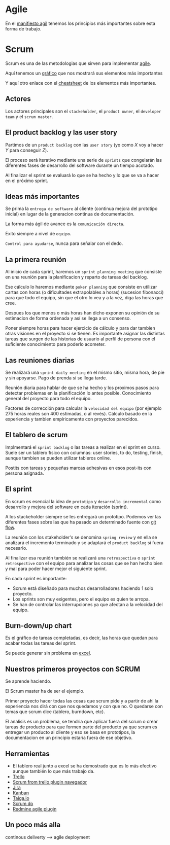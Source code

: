 Agile
=====
En el [manifiesto agil](http://agilemanifesto.org/iso/es/principles.html) tenemos los principios más importantes sobre esta forma de trabajo.

Scrum
=====
Scrum es una de las metodologias que sirven para implementar [agile](https://proyectosagiles.org/).

Aquí tenemos un [gráfico](https://icoderman.wordpress.com/2016/02/23/the-agile-scrum-framework-at-a-glance/) que nos mostrará 
sus elementos más importantes

Y aquí otro enlace con el [cheatsheet](https://www.slideshare.net/EdwinRitter/scrum-cheat-sheet-12774603) de los 
elementos más importantes.

Actores
-------
Los actores principales son el `stackeholder`, el `product owner`, el `developer team` y el `scrum master`.

El product backlog y las user story
------------------------------------
Partimos de un `product backlog` con las `user story` (yo como *X* voy a hacer *Y* para conseguir *Z*).

El proceso será iterativo mediante una serie de `sprints` que congelarán las diferentes fases de desarrollo del software 
durante un tiempo acotado. 

Al finalizar el sprint se evaluará lo que se ha hecho y lo que se va a hacer en el próximo sprint.

Ideas más importantes
---------------------
Se prima la `entrega de software` al cliente (continua mejora del prototipo inicial) en lugar de la generacion continua de documentación.

La forma más ágil de avance es la `comunicación directa`.

Éxito siempre a nivel de `equipo`.

`Control para ayudarse`, nunca para señalar con el dedo.

La primera reunión
-------------------
Al inicio de cada sprint, haremos un `sprint planning meeting` que consiste en una reunión para la planificacion y reparto de tareas del backlog.

Ese cálculo lo haremos mediante `poker planning` que consiste en utilizar cartas con horas (o dificultades extrapolables a horas) 
(sucesion fibonacci) para que todo el equipo, sin que el otro lo vea y a la vez, diga las horas que cree.

Despues los que menos o más horas han dicho exponen su opinión de su estimacion de forma ordenada y así se llega a un consenso.

Poner siempre horas para hacer ejercicio de cálculo y para dar tambien otras visiones en el proyecto si se tienen.
Es importante asignar las distintas tareas que surgen de las historias de usuario al perfil de persona con el suficiente 
conocimiento para poderlo acometer. 

Las reuniones diarias
---------------------
Se realizará una `sprint daily meeting` en el mismo sitio, misma hora, de pie y sin apoyarse. Pago de prenda si se llega tarde.

Reunión diaria para hablar de que se ha hecho y los proximos pasos para detectar problemas en la planificación lo antes posible. 
Conocimiento general del proyecto para todo el equipo.

Factores de corrección para calcular la `velocidad del equipo` (por ejemplo 275 horas reales son 400 estimadas, o al revés). 
Cálculo basado en la experiencia y tambien empíricamente con proyectos parecidos.

El tablero de scrum
--------------------
Implmentará el `sprint backlog` o las tareas a realizar en el sprint en curso.
Suele ser un tablero físico con columnas: user stories, to do, testing, finish, aunque tambien se pueden utilizar tableros online.

Postits con tareas y pequeñas marcas adhesivas en esos post-its con persona asignada.

El sprint
---------
En scrum es esencial la idea de `prototipo` y  `desarrollo incremental` como desarrollo y mejora del software en cada iteración (sprint).

A los stackeholder siempre se les entregará un prototipo. Podemos ver las diferentes fases sobre las que ha pasado un determinado fuente con [git flow](https://datasift.github.io/gitflow/IntroducingGitFlow.html).

La reunión con los stakeholder's se denomina `spring review` y en ella se analizará el incremento terminado y se adaptará el `product backlog` si fuera necesario.

Al finalizar esa reunión también se realizará una  `retrospectiva` o `sprint retrospective` con el equipo para analizar las cosas que se han hecho bien y mal para poder hacer mejor el siguiente sprint.

En cada sprint es importante:

* Scrum está diseñado para muchos desarrolladores haciendo 1 solo proyecto.
* Los sprints son muy exigentes, pero el equipo es quien te arropa.
* Se han de controlar las interrupciones ya que afectan a la velocidad del equipo.

Burn-down/up chart
------------------
Es el gráfico de tareas completadas, es decir, las horas que quedan para acabar todas las tareas del sprint.

Se puede generar sin problema en [excel](https://www.extendoffice.com/documents/excel/2446-excel-burndown-chart-or-burn-up-chart.html).

Nuestros primeros proyectos con SCRUM
-------------------------------------
Se aprende haciendo.

El Scrum master ha de ser el ejemplo.

Primer proyecto hacer todas las cosas que scrum pide y a partir de ahi la experiencia nos dirá con que nos quedamos y con que no.
O quedarse con temas que scrum dice (tablero, burndown, etc).

El analisis es un problema, se tendria que aplicar fuera del scrum o crear tareas de producto para que formen parte del producto ya que
scrum es entregar un producto al cliente y eso se basa en prototipos, la documentacion en un principio estaría fuera de ese objetivo.

Herramientas
-------------
* El tablero real junto a excel se ha demostrado que es lo más efectivo aunque también lo que más trabajo da.
* [Trello](https://trello.com/)
* [Scrum from trello plugin navegador](https://chrome.google.com/webstore/detail/scrum-for-trello/jdbcdblgjdpmfninkoogcfpnkjmndgje)
* [Jira](https://www.atlassian.com/agile/tutorials/how-to-do-scrum-with-jira-software)
* [Kanban](https://kanbantool.com/es/tablero-scrum-online)
* [Taiga.io](https://taiga.io/)
* [Scrum do](https://www.scrumdo.com/)
* [Redmine agile plugin](http://www.redmine.org/plugins/redmine_agile)

Un poco más alla
-----------------
continous deliverty --> agile deployment
